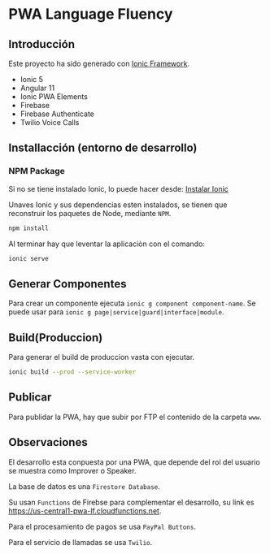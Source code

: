 # PWA Language Fluency

## Introducción

Este proyecto ha sido generado con [Ionic Framework](https://github.com/ionic-team/ionic-framework).

* Ionic 5
* Angular 11
* Ionic PWA Elements
* Firebase
* Firebase Authenticate
* Twilio Voice Calls

## Installacción (entorno de desarrollo)

### NPM Package
Si no se tiene instalado Ionic, lo puede hacer desde: [Instalar Ionic](https://ionicframework.com/docs/intro/cli)

Unaves Ionic y sus dependencias esten instalados, se tienen que reconstruir los paquetes de Node, mediante `NPM`.

```bash
npm install
```

Al terminar hay que leventar la aplicaciòn con el comando:

```bash 
ionic serve
```

## Generar Componentes
Para crear un componente ejecuta `ionic g component component-name`. Se puede usar para `ionic g page|service|guard|interface|module`.

## Build(Produccion)
Para generar el build de produccion vasta con ejecutar.

```bash
ionic build --prod --service-worker
```

## Publicar
Para publidar la PWA, hay que subir por FTP el contenido de la carpeta `www`.

## Observaciones
El desarrollo esta conpuesta por una PWA, que depende del rol del usuario se muestra como Improver o Speaker.

La base de datos es una `Firestore Database`.

Su usan `Functions` de Firebse para complementar el desarrollo, su link es https://us-central1-pwa-lf.cloudfunctions.net.

Para el procesamiento de pagos se usa `PayPal Buttons`.

Para el servicio de llamadas se usa `Twilio`.
